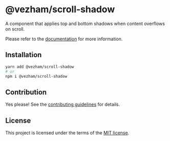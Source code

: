 # @vezham/scroll-shadow

A component that applies top and bottom shadows when content overflows on scroll.

Please refer to the [documentation](https://heroui.com/docs/components/listbox) for more information.

## Installation

```sh
yarn add @vezham/scroll-shadow
# or
npm i @vezham/scroll-shadow
```

## Contribution

Yes please! See the
[contributing guidelines](https://github.com/vezham/heroui/blob/master/CONTRIBUTING.md)
for details.

## License

This project is licensed under the terms of the
[MIT license](https://github.com/vezham/heroui/blob/master/LICENSE).
